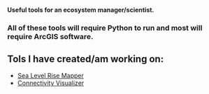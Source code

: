 #### Useful tools for an ecosystem manager/scientist.
### All of these tools will require Python to run and most will require ArcGIS software.

## Tols I have created/am working on:
- [Sea Level Rise Mapper](https://github.com/wessholders/GIS-Tools/tree/main/Tools/Sea%20Level%20Rise)
- [Connectivity Visualizer](https://github.com/wessholders/GIS-Tools/tree/main/Tools/Connectivity%20Visualizer)
